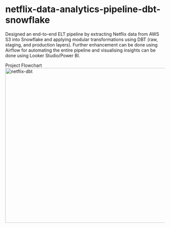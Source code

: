# netflix-data-analytics-pipeline-dbt-snowflake
Designed an end-to-end ELT pipeline by extracting Netflix data from AWS S3 into Snowflake and applying modular transformations using DBT (raw, staging, and production layers). Further enhancement can be done using Airflow for automating the entire pipeline and visualising insights can be done using Looker Studio/Power BI.

Project Flowchart
<img width="1167" height="490" alt="netflix-dbt" src="https://github.com/user-attachments/assets/188193e6-681c-487d-8a12-943f03b75268" />


